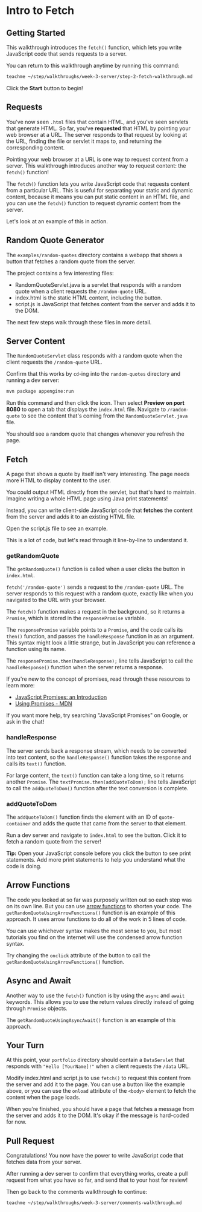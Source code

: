 # Intro to Fetch

## Getting Started

This walkthrough introduces the `fetch()` function, which lets you write
JavaScript code that sends requests to a server.

You can return to this walkthrough anytime by running this command:

```bash
teachme ~/step/walkthroughs/week-3-server/step-2-fetch-walkthrough.md
```

Click the **Start** button to begin!

## Requests

You've now seen `.html` files that contain HTML, and you've seen servlets that
generate HTML. So far, you've **requested** that HTML by pointing your web
browser at a URL. The server responds to that request by looking at the URL,
finding the file or servlet it maps to, and returning the corresponding content.

Pointing your web browser at a URL is one way to request content from a server.
This walkthrough introduces another way to request content: the `fetch()`
function!

The `fetch()` function lets you write JavaScript code that requests content from
a particular URL. This is useful for separating your static and dynamic content,
because it means you can put static content in an HTML file, and you can use the
`fetch()` function to request dynamic content from the server.

Let's look at an example of this in action.

## Random Quote Generator

The `examples/random-quotes` directory contains a webapp that shows a button
that fetches a random quote from the server.

The project contains a few interesting files:

- <walkthrough-editor-open-file
      filePath="step/walkthroughs/week-3-server/examples/random-quotes/src/main/java/com/google/sps/servlets/RandomQuoteServlet.java">
  RandomQuoteServlet.java
  </walkthrough-editor-open-file>
  is a servlet that responds with a random quote when a client requests the
  `/random-quote` URL.
- <walkthrough-editor-open-file
      filePath="step/walkthroughs/week-3-server/examples/random-quotes/src/main/webapp/index.html">
  index.html
  </walkthrough-editor-open-file>
  is the static HTML content, including the button.
- <walkthrough-editor-open-file
      filePath="step/walkthroughs/week-3-server/examples/random-quotes/src/main/webapp/script.js">
  script.js
  </walkthrough-editor-open-file>
  is JavaScript that fetches content from the server and adds it to the DOM.

The next few steps walk through these files in more detail.

## Server Content

The `RandomQuoteServlet` class responds with a random quote when the client
requests the `/random-quote` URL.

Confirm that this works by `cd`-ing into the `random-quotes` directory and
running a dev server:

```bash
mvn package appengine:run
```

Run this command and then click the
<walkthrough-web-preview-icon></walkthrough-web-preview-icon> icon. Then select
**Preview on port 8080** to open a tab that displays the `index.html` file.
Navigate to `/random-quote` to see the content that's coming from the
`RandomQuoteServlet.java` file.

You should see a random quote that changes whenever you refresh the page.

## Fetch

A page that shows a quote by itself isn't very interesting. The page needs more
HTML to display content to the user.

You could output HTML directly from the servlet, but that's hard to maintain.
Imagine writing a whole HTML page using Java print statements!

Instead, you can write client-side JavaScript code that **fetches** the content
from the server and adds it to an existing HTML file.

Open the
<walkthrough-editor-open-file
    filePath="step/walkthroughs/week-3-server/examples/random-quotes/src/main/webapp/script.js">
script.js
</walkthrough-editor-open-file>
file to see an example.

This is a lot of code, but let's read through it line-by-line to understand it.

### getRandomQuote

The `getRandomQuote()` function is called when a user clicks the button in
`index.html`.

`fetch('/random-quote')` sends a request to the `/random-quote` URL. The server
responds to this request with a random quote, exactly like when you navigated to
the URL with your browser.

The `fetch()` function makes a request in the background, so it returns a
`Promise`, which is stored in the `responsePromise` variable.

The `responsePromise` variable points to a `Promise`, and the code calls its
`then()` function, and passes the `handleResponse` function in as an argument.
This syntax might look a little strange, but in JavaScript you can reference
a function using its name.

The `responsePromise.then(handleResponse);` line tells JavaScript to call the
`handleResponse()` function when the server returns a response.

If you're new to the concept of promises, read through these resources to learn
more:

- [JavaScript Promises: an Introduction](https://developers.google.com/web/fundamentals/primers/promises)
- [Using Promises - MDN](https://developer.mozilla.org/en-US/docs/Web/JavaScript/Guide/Using_promises)

If you want more help, try searching "JavaScript Promises" on Google, or ask in
the chat!

### handleResponse

The server sends back a response stream, which needs to be converted into text
content, so the `handleResponse()` function takes the response and calls its
`text()` function.

For large content, the `text()` function can take a long time, so it returns
another `Promise`. The `textPromise.then(addQuoteToDom);` line tells JavaScript
to call the `addQuoteToDom()` function after the text conversion is complete.

### addQuoteToDom

The `addQuoteToDom()` function finds the element with an ID of `quote-container`
and adds the quote that came from the server to that element.

Run a dev server and navigate to `index.html` to see the button. Click it to
fetch a random quote from the server!

**Tip:** Open your JavaScript console before you click the button to see print
statements. Add more print statements to help you understand what the code is
doing.

## Arrow Functions

The code you looked at so far was purposely written out so each step was on its
own line. But you can use
[arrow functions](https://www.w3schools.com/js/js_arrow_function.asp) to shorten
your code. The `getRandomQuoteUsingArrowFunctions()` function is an example of
this approach. It uses arrow functions to do all of the work in 5 lines of code.

You can use whichever syntax makes the most sense to you, but most tutorials you
find on the internet will use the condensed arrow function syntax.

Try changing the `onclick` attribute of the button to call the
`getRandomQuoteUsingArrowFunctions()` function.

## Async and Await

Another way to use the `fetch()` function is by using the `async` and `await`
keywords. This allows you to use the return values directly instead of going
through `Promise` objects.

The `getRandomQuoteUsingAsyncAwait()` function is an example of this approach.

## Your Turn

At this point, your `portfolio` directory should contain a `DataServlet` that
responds with `"Hello [YourName]!"` when a client requests the `/data` URL.

Modify
<walkthrough-editor-open-file
    filePath="step/walkthroughs/week-3-server/examples/random-quotes/src/main/webapp/index.html">
index.html
</walkthrough-editor-open-file>
and
<walkthrough-editor-open-file
    filePath="step/walkthroughs/week-3-server/examples/random-quotes/src/main/webapp/script.js">
script.js
</walkthrough-editor-open-file>
to use `fetch()` to request this content from the server and add it to the
page. You can use a button like the example above, or you can use the `onload`
attribute of the `<body>` element to fetch the content when the page loads.

When you're finished, you should have a page that fetches a message from the
server and adds it to the DOM. It's okay if the message is hard-coded for now.

## Pull Request

<walkthrough-conclusion-trophy></walkthrough-conclusion-trophy>

Congratulations! You now have the power to write JavaScript code that fetches
data from your server.

After running a dev server to confirm that everything works, create a pull
request from what you have so far, and send that to your host for review!

Then go back to the comments walkthrough to continue:

```bash
teachme ~/step/walkthroughs/week-3-server/comments-walkthrough.md
```
